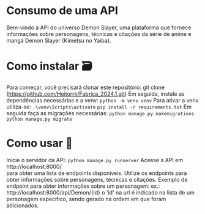 # Consumo de uma API
Bem-vindo à API do universo Demon Slayer, uma plataforma que fornece informações sobre personagens, técnicas e citações da série de anime e mangá Demon Slayer (Kimetsu no Yaiba).

# Como instalar :card_file_box:
Para começar, você precisará clonar este repositório:
git clone (https://github.com/Heitorrk/Fabrica_2024.1.git)
Em seguida, instale as dependências necessárias e a venv:
```python -m venv venv```
Para ativar a venv utiliza-se:
```.\venv\Scripts\activate```
```pip install -r requirements.txt```
Em seguida faça as migrações necessárias:
```python manage.py makemigrations```
```python manage.py migrate```

# Como usar :pencil:
Inicie o servidor da API:
```python manage.py runserver```
Acesse a API em http://localhost:8000/  
para obter uma lista de endpoints disponíveis.
Utilize os endpoints para obter informações sobre personagens, técnicas e citações.
Exemplo de endpoint para obter informações sobre um personagem:
ex.:
http://localhost:8000/api/Demon/{id}
o 'id' na url é indicado na lista de um personagem específico, sendo gerado na ordem em que foram adicionados.
